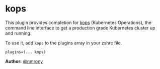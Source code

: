 # kops

This plugin provides completion for [kops](https://github.com/kubernetes/kops)
(Kubernetes Operations), the command line interface to get a production grade
Kubernetes cluster up and running.

To use it, add `kops` to the plugins array in your zshrc file.

```
plugins=(... kops)
```

**Author:** [@nmrony](https://github.com/nmrony)
